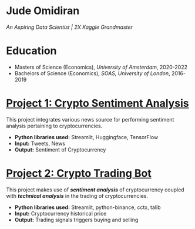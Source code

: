 # Jude Omidiran
*An Aspiring Data Scientist | 2X Kaggle Grandmaster*

# Education
* Masters of Science (Economics), *University of Amsterdam*, 2020-2022
* Bachelors of Science (Economics), *SOAS, University of London*, 2016-2019

# [Project 1: Crypto Sentiment Analysis](http://youtube.com/dataprofessor)

This project integrates various news source for performing sentiment analysis pertaining to cryptocurrencies.
* **Python libraries used:** Streamlit, Huggingface, TensorFlow
* **Input:** Tweets, News
* **Output:** Sentiment of Cryptocurrency

# [Project 2: Crypto Trading Bot](http://youtube.com/dataprofessor)

This project makes use of ***sentiment analysis*** of cryptocurrency coupled with ***technical analysis*** in the trading of cryptocurrencies.
* **Python libraries used:** Streamlit, python-binance, cctx, talib
* **Input:** Cryptocurrency historical price
* **Output:** Trading signals triggers buying and selling
